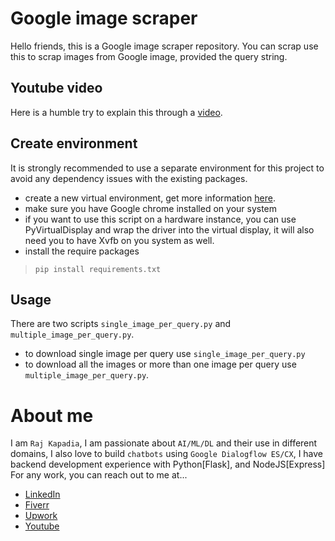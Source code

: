 # Google image scraper
Hello friends, this is a Google image scraper repository. You can scrap use this to scrap images from Google image, provided the query string.

## Youtube video
Here is a humble try to explain this through a [video]().

## Create environment
It is strongly recommended to use a separate environment for this project to avoid any dependency issues with the existing packages.

* create a new virtual environment, get more information [here](https://docs.python.org/3/tutorial/venv.html).
* make sure you have Google chrome installed on your system
* if you want to use this script on a hardware instance, you can use PyVirtualDisplay and wrap the driver into the virtual display, it will also need you to have Xvfb on you system as well.
* install the require packages

> ```pip install requirements.txt```

## Usage
There are two scripts `single_image_per_query.py` and `multiple_image_per_query.py`. 

* to download single image per query use `single_image_per_query.py`
* to download all the images or more than one image per query use `multiple_image_per_query.py`.

# About me

I am `Raj Kapadia`, I am passionate about `AI/ML/DL` and their use in different domains, I also love to build `chatbots` using `Google Dialogflow ES/CX`, I have backend development experience with Python[Flask], and NodeJS[Express] For any work, you can reach out to me at...

* [LinkedIn](https://www.linkedin.com/in/rajkkapadia/)
* [Fiverr](https://www.fiverr.com/rajkkapadia​)
* [Upwork](https://www.upwork.com/freelancers/~0176aeacfcff7f1fc2)
* [Youtube](https://www.youtube.com/channel/UCOT01XvBSj12xQsANtTeAcQ)